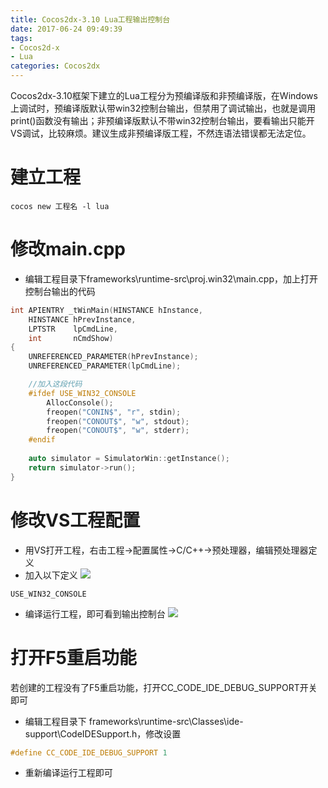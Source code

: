 ```yaml
---
title: Cocos2dx-3.10 Lua工程输出控制台
date: 2017-06-24 09:49:39
tags: 
- Cocos2d-x
- Lua
categories: Cocos2dx
---
```

Cocos2dx-3.10框架下建立的Lua工程分为预编译版和非预编译版，在Windows上调试时，预编译版默认带win32控制台输出，但禁用了调试输出，也就是调用print()函数没有输出；非预编译版默认不带win32控制台输出，要看输出只能开VS调试，比较麻烦。建议生成非预编译版工程，不然连语法错误都无法定位。
# 建立工程
```console
cocos new 工程名 -l lua
```
# 修改main.cpp
- 编辑工程目录下frameworks\runtime-src\proj.win32\main.cpp，加上打开控制台输出的代码
```c++
int APIENTRY _tWinMain(HINSTANCE hInstance,
	HINSTANCE hPrevInstance,
	LPTSTR    lpCmdLine,
	int       nCmdShow)
{
	UNREFERENCED_PARAMETER(hPrevInstance);
	UNREFERENCED_PARAMETER(lpCmdLine);

	//加入这段代码
	#ifdef USE_WIN32_CONSOLE  
	    AllocConsole();  
	    freopen("CONIN$", "r", stdin);  
	    freopen("CONOUT$", "w", stdout);  
	    freopen("CONOUT$", "w", stderr);  
	#endif 
	
    auto simulator = SimulatorWin::getInstance();
    return simulator->run();
}
```
# 修改VS工程配置
- 用VS打开工程，右击工程->配置属性->C/C++->预处理器，编辑预处理器定义
- 加入以下定义
![](\images\2017-06-24-cocoslua-nooutput\1.png)
```
USE_WIN32_CONSOLE
```
- 编译运行工程，即可看到输出控制台
![](\images\2017-06-24-cocoslua-nooutput\2.png)

# 打开F5重启功能
若创建的工程没有了F5重启功能，打开CC_CODE_IDE_DEBUG_SUPPORT开关即可
- 编辑工程目录下
frameworks\runtime-src\Classes\ide-support\CodeIDESupport.h，修改设置
```c
#define CC_CODE_IDE_DEBUG_SUPPORT 1
```
- 重新编译运行工程即可

